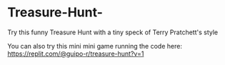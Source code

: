 # Treasure-Hunt-
Try this funny Treasure Hunt with a tiny speck of Terry Pratchett's style

You can also try this mini mini game running the code here:
https://replit.com/@guipo-r/treasure-hunt?v=1
